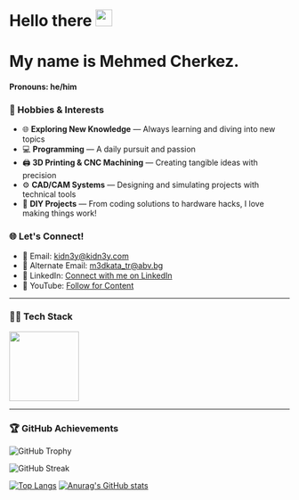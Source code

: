 <!--
**m3dkata/m3dkata** is a ✨ _special_ ✨ repository because its `README.md` (this file) appears on your GitHub profile.

Here are some ideas to get you started:

- 🔭 I’m currently working on ...
- 🌱 I’m currently learning ...
- 👯 I’m looking to collaborate on ...
- 🤔 I’m looking for help with ...
- 💬 Ask me about ...
- 📫 How to reach me: ...
- 😄 Pronouns: ...
- ⚡ Fun fact: ...
<br>
-->

# Hello there <img src="https://media.giphy.com/media/hvRJCLFzcasrR4ia7z/giphy.gif" width="30px" height="30px">
# My name is Mehmed Cherkez.
#### Pronouns: he/him 
<!--
[![Facebook](https://img.shields.io/badge/-Facebook-00B2FF?style=flat-square&logo=Facebook&logoColor=white)](https://www.facebook.com/medkata/)
[![Linkedin](https://img.shields.io/badge/-Linkedin-08C6F5?style=flat-square&logo=Linkedin&logoColor=white)](https://www.linkedin.com/in/mehmed-cherkez-609143255/)
[![Youtube](https://img.shields.io/badge/-Youtube-00B2FF?style=flat-square&logo=Youtube&logoColor=red)](https://www.youtube.com/@medkatacherkezov6634)
### _**Software knowledge**_
- <img width="20" src="https://user-images.githubusercontent.com/112943652/204306560-fd4a804a-ed48-4b1d-a81c-162bc286d612.png"> **Python Full Stack Developer**
- <img width="25" src="https://user-images.githubusercontent.com/112943652/204318265-aedf0143-ba28-4e3f-829a-df3817ea5172.png"> **Currently learning React and Angular.**
-->

### 🎨 Hobbies & Interests
- 🌐 **Exploring New Knowledge** — Always learning and diving into new topics
- 💻 **Programming** — A daily pursuit and passion
- 🖨️ **3D Printing & CNC Machining** — Creating tangible ideas with precision
- ⚙️ **CAD/CAM Systems** — Designing and simulating projects with technical tools
- 📐 **DIY Projects** — From coding solutions to hardware hacks, I love making things work!

### 🌐 Let's Connect!
- 📧 Email: [kidn3y@kidn3y.com](mailto:kidn3y@kidn3y.com)
- 📧 Alternate Email: [m3dkata_tr@abv.bg](mailto:m3dkata_tr@abv.bg)
- 💼 LinkedIn: [Connect with me on LinkedIn](https://www.linkedin.com/in/mehmed-cherkez-609143255/) <img width="15" src="https://user-images.githubusercontent.com/112943652/204323974-4c914872-a8f2-44d6-9200-43b8be2f9244.png">
- 🎥 YouTube: [Follow for Content](https://www.youtube.com/@medkatacherkezov6634) <img width="15" src="https://img.icons8.com/color/48/youtube-play.png"/>

---

### 👨‍💻 Tech Stack
<img height="125" src="https://skillicons.dev/icons?i=python,django,flask,fastapi,swift,java,kotlin,javascript,html,css">

---

### 🏆 GitHub Achievements
![GitHub Trophy](https://github-profile-trophy.vercel.app/?username=m3dkata&column=4&theme=dracula)

![GitHub Streak](https://streak-stats.demolab.com?user=m3dkata&theme=modern-lilac2)

[![Top Langs](https://github-readme-stats.vercel.app/api/top-langs/?username=m3dkata&layout=compact&theme=dracula)](https://github.com/anuraghazra/github-readme-stats)
[![Anurag's GitHub stats](https://github-readme-stats.vercel.app/api?username=m3dkata&show_icons=true&theme=dracula)](https://github.com/anuraghazra/github-readme-stats)





